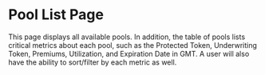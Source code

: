 # Pool List Page

This page displays all available pools. In addition, the table of pools lists critical metrics about each pool, such as the Protected Token, Underwriting Token, Premiums, Utilization, and Expiration Date in GMT. A user will also have the ability to sort/filter by each metric as well.

